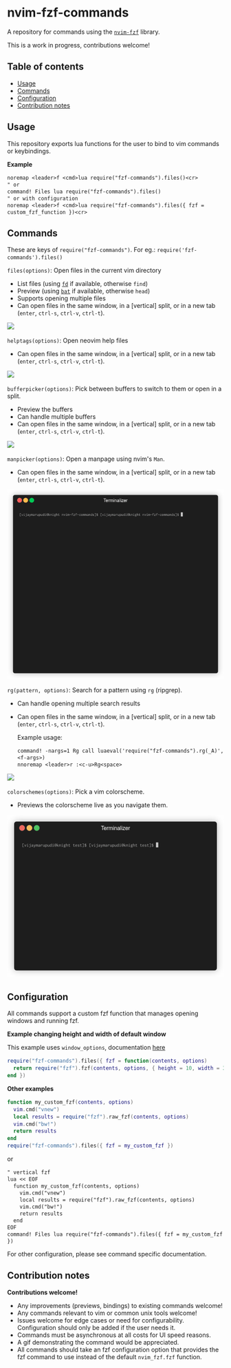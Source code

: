 # nvim-fzf-commands

A repository for commands using the
[`nvim-fzf`](https://github.com/vijaymarupudi/nvim-fzf) library.

This is a work in progress, contributions welcome!

## Table of contents

* [Usage](#usage)
* [Commands](#commands)
* [Configuration](#configuration)
* [Contribution notes](#contribution-notes)

## Usage

This repository exports lua functions for the user to bind to vim
commands or keybindings.

**Example**

```vim
noremap <leader>f <cmd>lua require("fzf-commands").files()<cr>
" or
command! Files lua require("fzf-commands").files()
" or with configuration
noremap <leader>f <cmd>lua require("fzf-commands").files({ fzf = custom_fzf_function })<cr>
```

## Commands

These are keys of `require("fzf-commands")`. For eg.:
`require('fzf-commands').files()`

`files(options)`: Open files in the current vim directory

* List files (using [`fd`](https://github.com/sharkdp/fd) if available,
  otherwise `find`)
* Preview (using [`bat`](https://github.com/sharkdp/bat) if available,
  otherwise `head`)
* Supports opening multiple files
* Can open files in the same window, in a [vertical] split, or in a new
  tab (`enter`, `ctrl-s`, `ctrl-v`, `ctrl-t`).

![](gifs/files.gif)

`helptags(options)`: Open neovim help files

* Can open files in the same window, in a [vertical] split, or in a new
  tab (`enter`, `ctrl-s`, `ctrl-v`, `ctrl-t`).

![](gifs/helptags.gif)

`bufferpicker(options)`: Pick between buffers to switch to them or open in a
  split.

* Preview the buffers
* Can handle multiple buffers
* Can open files in the same window, in a [vertical] split, or in a new
  tab (`enter`, `ctrl-s`, `ctrl-v`, `ctrl-t`).

![](gifs/bufferpicker.gif)


`manpicker(options)`: Open a manpage using nvim's `Man`.

* Can open files in the same window, in a [vertical] split, or in a new
  tab (`enter`, `ctrl-s`, `ctrl-v`, `ctrl-t`).

![](gifs/manpicker.gif)

`rg(pattern, options)`: Search for a pattern using `rg` (ripgrep).

* Can handle opening multiple search results
* Can open files in the same window, in a [vertical] split, or in a new
  tab (`enter`, `ctrl-s`, `ctrl-v`, `ctrl-t`).

  Example usage:

  ```vim
  command! -nargs=1 Rg call luaeval('require("fzf-commands").rg(_A)', <f-args>)
  nnoremap <leader>r :<c-u>Rg<space>
  ```

![](gifs/rg.gif)

`colorschemes(options)`: Pick a vim colorscheme.

* Previews the colorscheme live as you navigate them.

![](gifs/colorschemes.gif)

## Configuration

All commands support a custom fzf function that manages opening windows
and running fzf.

**Example changing height and width of default window**

This example uses `window_options`, documentation
[here](https://github.com/vijaymarupudi/nvim-fzf#api-functions)

```lua
require("fzf-commands").files({ fzf = function(contents, options) 
  return require("fzf").fzf(contents, options, { height = 10, width = 30 })
end })
```

**Other examples**

```lua
function my_custom_fzf(contents, options)
  vim.cmd("vnew")
  local results = require("fzf").raw_fzf(contents, options)
  vim.cmd("bw!")
  return results
end
require("fzf-commands").files({ fzf = my_custom_fzf })
```

or


```vim
" vertical fzf
lua << EOF
  function my_custom_fzf(contents, options)
    vim.cmd("vnew")
    local results = require("fzf").raw_fzf(contents, options)
    vim.cmd("bw!")
    return results
  end
EOF
command! Files lua require("fzf-commands").files({ fzf = my_custom_fzf })
```

For other configuration, please see command specific documentation.

## Contribution notes

**Contributions welcome!**

* Any improvements (previews, bindings) to existing commands welcome!
* Any commands relevant to vim or common unix tools welcome!
* Issues welcome for edge cases or need for configurability.
  Configuration should only be added if the user needs it.
* Commands must be asynchronous at all costs for UI speed reasons.
* A gif demonstrating the command would be appreciated.
* All commands should take an fzf configuration option that provides the
  fzf command to use instead of the default `nvim_fzf.fzf` function.
